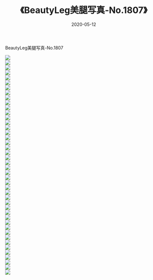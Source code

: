 ﻿---
layout: post
title:  《BeautyLeg美腿写真-No.1807》
date:   2020-05-12
img: http://img.660000.xyz/Sharelink/网络美图/2020/BeautyLeg美腿写真-No.1807/000.jpg
categories: [美女, 清纯, 唯美]
---

BeautyLeg美腿写真-No.1807

  ![](http://img.660000.xyz/Sharelink/网络美图/2020/BeautyLeg美腿写真-No.1807/001.jpg) <br> ![](http://img.660000.xyz/Sharelink/网络美图/2020/BeautyLeg美腿写真-No.1807/002.jpg) <br> ![](http://img.660000.xyz/Sharelink/网络美图/2020/BeautyLeg美腿写真-No.1807/003.jpg) <br> ![](http://img.660000.xyz/Sharelink/网络美图/2020/BeautyLeg美腿写真-No.1807/004.jpg) <br> ![](http://img.660000.xyz/Sharelink/网络美图/2020/BeautyLeg美腿写真-No.1807/005.jpg) <br> ![](http://img.660000.xyz/Sharelink/网络美图/2020/BeautyLeg美腿写真-No.1807/006.jpg) <br> ![](http://img.660000.xyz/Sharelink/网络美图/2020/BeautyLeg美腿写真-No.1807/007.jpg) <br> ![](http://img.660000.xyz/Sharelink/网络美图/2020/BeautyLeg美腿写真-No.1807/008.jpg) <br> ![](http://img.660000.xyz/Sharelink/网络美图/2020/BeautyLeg美腿写真-No.1807/009.jpg) <br> ![](http://img.660000.xyz/Sharelink/网络美图/2020/BeautyLeg美腿写真-No.1807/010.jpg) <br> ![](http://img.660000.xyz/Sharelink/网络美图/2020/BeautyLeg美腿写真-No.1807/011.jpg) <br> ![](http://img.660000.xyz/Sharelink/网络美图/2020/BeautyLeg美腿写真-No.1807/012.jpg) <br> ![](http://img.660000.xyz/Sharelink/网络美图/2020/BeautyLeg美腿写真-No.1807/013.jpg) <br> ![](http://img.660000.xyz/Sharelink/网络美图/2020/BeautyLeg美腿写真-No.1807/014.jpg) <br> ![](http://img.660000.xyz/Sharelink/网络美图/2020/BeautyLeg美腿写真-No.1807/015.jpg) <br> ![](http://img.660000.xyz/Sharelink/网络美图/2020/BeautyLeg美腿写真-No.1807/016.jpg) <br> ![](http://img.660000.xyz/Sharelink/网络美图/2020/BeautyLeg美腿写真-No.1807/017.jpg) <br> ![](http://img.660000.xyz/Sharelink/网络美图/2020/BeautyLeg美腿写真-No.1807/018.jpg) <br> ![](http://img.660000.xyz/Sharelink/网络美图/2020/BeautyLeg美腿写真-No.1807/019.jpg) <br> ![](http://img.660000.xyz/Sharelink/网络美图/2020/BeautyLeg美腿写真-No.1807/020.jpg) <br> ![](http://img.660000.xyz/Sharelink/网络美图/2020/BeautyLeg美腿写真-No.1807/021.jpg) <br> ![](http://img.660000.xyz/Sharelink/网络美图/2020/BeautyLeg美腿写真-No.1807/022.jpg) <br> ![](http://img.660000.xyz/Sharelink/网络美图/2020/BeautyLeg美腿写真-No.1807/023.jpg) <br> ![](http://img.660000.xyz/Sharelink/网络美图/2020/BeautyLeg美腿写真-No.1807/024.jpg) <br> ![](http://img.660000.xyz/Sharelink/网络美图/2020/BeautyLeg美腿写真-No.1807/025.jpg) <br> ![](http://img.660000.xyz/Sharelink/网络美图/2020/BeautyLeg美腿写真-No.1807/026.jpg) <br> ![](http://img.660000.xyz/Sharelink/网络美图/2020/BeautyLeg美腿写真-No.1807/027.jpg) <br> ![](http://img.660000.xyz/Sharelink/网络美图/2020/BeautyLeg美腿写真-No.1807/028.jpg) <br> ![](http://img.660000.xyz/Sharelink/网络美图/2020/BeautyLeg美腿写真-No.1807/029.jpg) <br> ![](http://img.660000.xyz/Sharelink/网络美图/2020/BeautyLeg美腿写真-No.1807/030.jpg) <br> ![](http://img.660000.xyz/Sharelink/网络美图/2020/BeautyLeg美腿写真-No.1807/031.jpg) <br> ![](http://img.660000.xyz/Sharelink/网络美图/2020/BeautyLeg美腿写真-No.1807/032.jpg) <br> ![](http://img.660000.xyz/Sharelink/网络美图/2020/BeautyLeg美腿写真-No.1807/033.jpg) <br> ![](http://img.660000.xyz/Sharelink/网络美图/2020/BeautyLeg美腿写真-No.1807/034.jpg) <br> ![](http://img.660000.xyz/Sharelink/网络美图/2020/BeautyLeg美腿写真-No.1807/035.jpg) <br> ![](http://img.660000.xyz/Sharelink/网络美图/2020/BeautyLeg美腿写真-No.1807/036.jpg) <br> ![](http://img.660000.xyz/Sharelink/网络美图/2020/BeautyLeg美腿写真-No.1807/037.jpg) <br> ![](http://img.660000.xyz/Sharelink/网络美图/2020/BeautyLeg美腿写真-No.1807/038.jpg) <br> ![](http://img.660000.xyz/Sharelink/网络美图/2020/BeautyLeg美腿写真-No.1807/039.jpg) <br> ![](http://img.660000.xyz/Sharelink/网络美图/2020/BeautyLeg美腿写真-No.1807/040.jpg) <br> ![](http://img.660000.xyz/Sharelink/网络美图/2020/BeautyLeg美腿写真-No.1807/041.jpg) <br> ![](http://img.660000.xyz/Sharelink/网络美图/2020/BeautyLeg美腿写真-No.1807/042.jpg) <br> ![](http://img.660000.xyz/Sharelink/网络美图/2020/BeautyLeg美腿写真-No.1807/043.jpg) <br> ![](http://img.660000.xyz/Sharelink/网络美图/2020/BeautyLeg美腿写真-No.1807/044.jpg) <br>